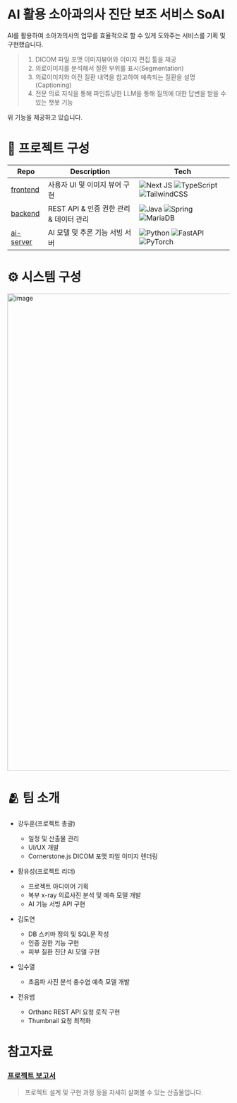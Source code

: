 # AI 활용 소아과의사 진단 보조 서비스 SoAI

AI를 활용하여 소아과의사의 업무를 효율적으로 할 수 있게 도와주는 서비스를 기획 및 구현했습니다.
> 1. DICOM 파일 포맷 이미지뷰어와 이미지 편집 툴을 제공
> 2. 의료이미지를 분석해서 질환 부위를 표시(Segmentation)
> 3. 의료이미지와 이전 질환 내역을 참고하여 예측되는 질환을 설명(Captioning)
> 4. 전문 의료 지식을 통해 파인튜닝한 LLM을 통해 질의에 대한 답변을 받을 수 있는 챗봇 기능

위 기능을 제공하고 있습니다.

# :briefcase: 프로젝트 구성
| Repo | Description | Tech |
|------|-------------|------|
| [frontend](https://github.com/soai-org/soai-frontend) | 사용자 UI 및 이미지 뷰어 구현 | ![Next JS](https://img.shields.io/badge/Next-black?style=for-the-badge&logo=next.js&logoColor=white) ![TypeScript](https://img.shields.io/badge/typescript-%23007ACC.svg?style=for-the-badge&logo=typescript&logoColor=white) ![TailwindCSS](https://img.shields.io/badge/tailwindcss-%2338B2AC.svg?style=for-the-badge&logo=tailwind-css&logoColor=white) |
| [backend](https://github.com/soai-org/soai-springboot) | REST API & 인증 권한 관리 & 데이터 관리 | ![Java](https://img.shields.io/badge/java-%23ED8B00.svg?style=for-the-badge&logo=openjdk&logoColor=white) ![Spring](https://img.shields.io/badge/spring-%236DB33F.svg?style=for-the-badge&logo=spring&logoColor=white) ![MariaDB](https://img.shields.io/badge/MariaDB-003545?style=for-the-badge&logo=mariadb&logoColor=white) |
| [ai-server](https://github.com/soai-org/soai-fastapi) | AI 모델 및 추론 기능 서빙 서버 | ![Python](https://img.shields.io/badge/python-3670A0?style=for-the-badge&logo=python&logoColor=ffdd54) ![FastAPI](https://img.shields.io/badge/FastAPI-005571?style=for-the-badge&logo=fastapi) ![PyTorch](https://img.shields.io/badge/PyTorch-%23EE4C2C.svg?style=for-the-badge&logo=PyTorch&logoColor=white)|

# :gear: 시스템 구성
<img width="1920" height="1080" alt="image" src="https://github.com/user-attachments/assets/1dc449cc-92ce-404c-8946-75ed5f92741b" />

# :people_hugging: 팀 소개
- 강두훈(프로젝트 총괄)
  - 일정 및 산출물 관리
  - UI/UX 개발
  - Cornerstone.js DICOM 포맷 파일 이미지 렌더링
 

- 황유성(프로젝트 리더)
  - 프로젝트 아디이어 기획
  - 복부 x-ray 의료사진 분석 및 예측 모델 개발
  - AI 기능 서빙 API 구현
 
- 김도연
  - DB 스키마 정의 및 SQL문 작성
  - 인증 권한 기능 구현
  - 피부 질환 진단 AI 모델 구현
 

- 임수열
  - 초음파 사진 분석 충수염 예측 모델 개발
 

- 전유범
  - Orthanc REST API 요청 로직 구현
  - Thumbnail 요청 최적화

# 참고자료
### [프로젝트 보고서](https://drive.google.com/file/d/1sWhmiKX7Afz_UrdEt1nxj92HauiCjlmi/view?usp=drive_link)
> 프로젝트 설계 및 구현 과정 등을 자세히 살펴볼 수 있는 산출물입니다.
